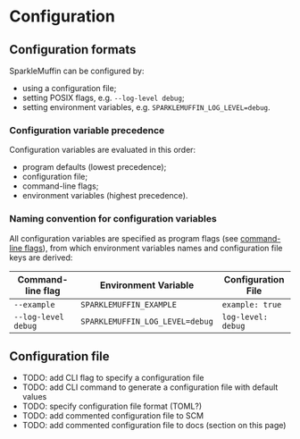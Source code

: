 # Configuration
## Configuration formats
SparkleMuffin can be configured by:

- using a configuration file;
- setting POSIX flags, e.g. `--log-level debug`;
- setting environment variables, e.g. `SPARKLEMUFFIN_LOG_LEVEL=debug`.

### Configuration variable precedence
Configuration variables are evaluated in this order:

- program defaults (lowest precedence);
- configuration file;
- command-line flags;
- environment variables (highest precedence).

### Naming convention for configuration variables
All configuration variables are specified as program flags (see [command-line flags](./cli.md)),
from which environment variables names and configuration file keys are derived:

| Command-line flag   | Environment Variable            | Configuration File |
| ------------------- | ------------------------------- | ------------------ |
| `--example`         | `SPARKLEMUFFIN_EXAMPLE`         | `example: true`    |
| `--log-level debug` | `SPARKLEMUFFIN_LOG_LEVEL=debug` | `log-level: debug` |

## Configuration file
- TODO: add CLI flag to specify a configuration file
- TODO: add CLI command to generate a configuration file with default values
- TODO: specify configuration file format (TOML?)
- TODO: add commented configuration file to SCM
- TODO: add commented configuration file to docs (section on this page)

